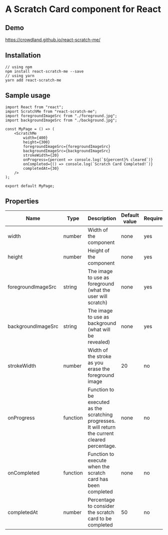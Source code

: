 # A Scratch Card component for React

## Demo

https://crowdland.github.io/react-scratch-me/

## Installation

```
// using npm
npm install react-scratch-me --save
// using yarn
yarn add react-scratch-me
```

## Sample usage

```
import React from "react";
import ScratchMe from "react-scratch-me";
import foregroundImageSrc from "./foreground.jpg";
import backgroundImageSrc from "./background.jpg";

const MyPage = () => (
	<ScratchMe
		width={400}
		height={300}
		foregroundImageSrc={foregroundImageSrc}
		backgroundImageSrc={backgroundImageSrc}
		strokeWidth={20}
		onProgress={percent => console.log(`${percent}% cleared`)}
		onCompleted={() => console.log(`Scratch Card Completed!`)}
		completedAt={30}
	/>
);

export default MyPage;
```

## Properties

| Name | Type | Description | Default value | Required |
| - | - | - | - | - |
| width | number | Width of the component | none | yes |
| height | number | Height of the component | none | yes |
| foregroundImageSrc | string | The image to use as foreground (what the user will scratch) | none | yes |
| backgroundImageSrc | string | The image to use as background (what will be revealed) | none | yes |
| strokeWidth | number | Width of the stroke as you erase the foreground image | 20 | no |
| onProgress | function | Function to be executed as the scratching progresses. It will return the current cleared percentage. | none | no |
| onCompleted | function | Function to execute when the scratch card has been completed | none | no |
| completedAt | number | Percentage to consider the scratch card to be completed | 50 | no |